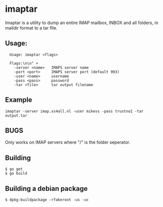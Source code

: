 
# imaptar

Imaptar is a utility to dump an entire IMAP mailbox, INBOX
and all folders, in maildir format to a tar file.

## Usage:

```
  Usage: imaptar <flags>
  
  Flags:\n\n" +
    -server <name>   IMAPS server name
    -port <port>     IMAPS server port (default 993)
    -user <name>     username
    -pass <pass>     password
    -tar <file>      tar output filename
```

## Example

```
imaptar -server imap.xs4all.nl -user mikevs -pass trustno1 -tar output.tar
```

## BUGS

Only works on IMAP servers where "/" is the folder seperator.

## Building

```
$ go get
$ go build
```

## Building a debian package

```
$ dpkg-buildpackage -rfakeroot -us -uc
```

